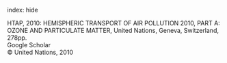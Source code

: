 index: hide

<div class="Citation">

  <div class="Citation-body">
    <div class="Citation-text">HTAP, 2010: <span class="Article-bookTitle">HEMISPHERIC TRANSPORT OF AIR POLLUTION 2010, PART A: OZONE AND PARTICULATE MATTER, </span>United Nations, Geneva, Switzerland, 278pp.</div>
    <div class="Citation-links">
      <div class="CitationLink" data-href="https://scholar.google.com/scholar?q=HEMISPHERIC+TRANSPORT+OF+AIR+POLLUTION+2010%2C+PART+A%3A+OZONE+AND+PARTICULATE+MATTER">
        <div class="CitationLink-icon CitationLink-Scholar"></div>
        <div class="CitationLink-text">Google Scholar</div>
      </div>
    </div>
  </div>
</div>


<div class="Citation-copy">
&copy; United Nations, 2010
</div>